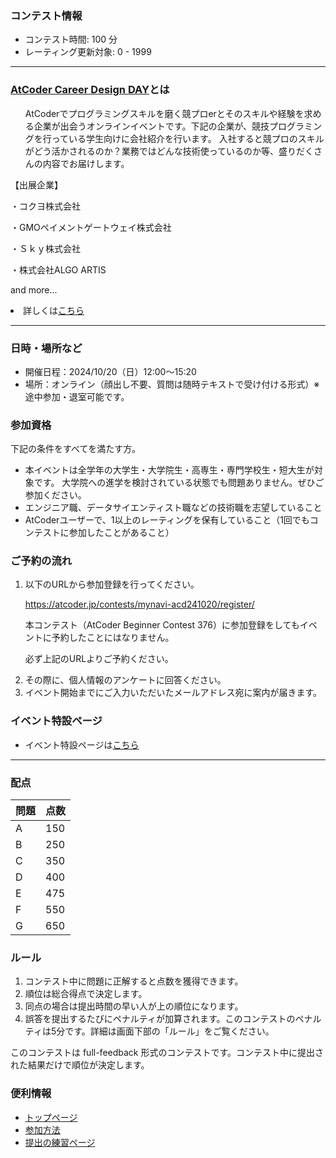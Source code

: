 
<div>

<span>

<span>

### **コンテスト情報**

<section>

<ul>

<li>
コンテスト時間: 100 分
</li>

<li>
レーティング更新対象: 0 - 
<span>
1999
</span>

</li>

</ul>

</section>

---

### **<a href="https://atcoder.jp/contests/mynavi-acd241020">AtCoder Career Design DAY</a>とは**

<section>

<ul>
AtCoderでプログラミングスキルを磨く競プロerとそのスキルや経験を求める企業が出会うオンラインイベントです。下記の企業が、競技プログラミングを行っている学生向けに会社紹介を行います。
入社すると競プロのスキルがどう活かされるのか？業務ではどんな技術使っているのか等、盛りだくさんの内容でお届けします。
</ul>

<p>
【出展企業】

・コクヨ株式会社

・GMOペイメントゲートウェイ株式会社

・Ｓｋｙ株式会社

・株式会社ALGO ARTIS 

and more...

</p>

<li>
詳しくは<a href="https://atcoder.jp/contests/mynavi-acd241020">こちら</a>
</li>

</section>

---

### **日時・場所など**

<section>

<ul>

<li>
開催日程：2024/10/20（日）12:00～15:20
</li>

<li>
場所：オンライン（顔出し不要、質問は随時テキストで受け付ける形式）※途中参加・退室可能です。
</li>

</ul>

</section>

### **参加資格**

<section>

<p>
下記の条件をすべてを満たす方。
      
</p>

<ul>

<li>

<span>
本イベントは全学年の大学生・大学院生・高専生・専門学校生・短大生が対象です。
</span>
大学院への進学を検討されている状態でも問題ありません。ぜひご参加ください。
</li>

<li>
エンジニア職、データサイエンティスト職などの技術職を志望していること
</li>

<li>
AtCoderユーザーで、1以上のレーティングを保有していること（1回でもコンテストに参加したことがあること）
</li>

</ul>

</section>

### **ご予約の流れ**

<section>

<ol>

<li>
以下のURLから参加登録を行ってください。	    

<a href="https://atcoder.jp/contests/mynavi-acd241020/register/">https://atcoder.jp/contests/mynavi-acd241020/register/</a>
</li>

<span>

<font color="">本コンテスト（AtCoder Beginner Contest 376）に参加登録をしてもイベントに予約したことにはなりません。

必ず上記のURLよりご予約ください。</font>

</span>

<li>
その際に、個人情報のアンケートに回答ください。
</li>

<li>
イベント開始までにご入力いただいたメールアドレス宛に案内が届きます。
</li>

</ol>

</section>

### **イベント特設ページ**

<section>

<ul>

<li>
イベント特設ページは<a href="https://job.mynavi.jp/conts/s/tvs/26/z_atc_241020/">こちら</a>
</li>

</ul>

</section>

---

### **配点**

<section>

<div>

<div>

<table>

<thead>

<tr>

<th>
問題
</th>

<th>
点数
</th>

</tr>

</thead>

<tbody>

<tr>

<td>
A
</td>

<td>
150
</td>

</tr>

<tr>

<td>
B
</td>

<td>
250
</td>

</tr>

<tr>

<td>
C
</td>

<td>
350
</td>

</tr>

<tr>

<td>
D
</td>

<td>
400
</td>

</tr>

<tr>

<td>
E
</td>

<td>
475
</td>

</tr>

<tr>

<td>
F
</td>

<td>
550
</td>

</tr>

<tr>

<td>
G
</td>

<td>
650
</td>

</tr>

</tbody>

</table>

</div>

</div>

</section>

### **ルール**

<section>

<ol>

<li>
コンテスト中に問題に正解すると点数を獲得できます。
</li>

<li>
順位は総合得点で決定します。
</li>

<li>
同点の場合は提出時間の早い人が上の順位になります。
</li>

<li>
誤答を提出するたびにペナルティが加算されます。このコンテストのペナルティは5分です。詳細は画面下部の「ルール」をご覧ください。
</li>

</ol>

<p>
このコンテストは full-feedback 形式のコンテストです。コンテスト中に提出された結果だけで順位が決定します。
      
</p>

</section>

### **便利情報**

<ul>

<li>
<a href="https://atcoder.jp/">トップページ</a>
</li>

<li>
<a href="https://atcoder.jp/post/37">参加方法</a>
</li>

<li>
<a href="https://atcoder.jp/contests/practice">提出の練習ページ</a>
</li>

</ul>

</span>

</span>

</div>
